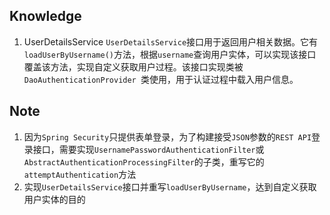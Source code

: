 ## Knowledge
1. UserDetailsService
`UserDetailsService`接口用于返回用户相关数据。它有`loadUserByUsername()`方法，根据`username`查询用户实体，可以实现该接口覆盖该方法，实现自定义获取用户过程。该接口实现类被`DaoAuthenticationProvider `类使用，用于认证过程中载入用户信息。
## Note
1. 因为`Spring Security`只提供表单登录，为了构建接受`JSON`参数的`REST API`登录接口，需要实现`UsernamePasswordAuthenticationFilter`或`AbstractAuthenticationProcessingFilter`的子类，重写它的 `attemptAuthentication`方法
2. 实现`UserDetailsService`接口并重写`loadUserByUsername`，达到自定义获取用户实体的目的


<!--stackedit_data:
eyJoaXN0b3J5IjpbMTIwNDE1ODI4MCwxMDM4NzM4NTY4LC0xOD
I5ODcxNjgsLTY5ODk1Mjg0Niw2MDYxNTMxMl19
-->